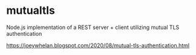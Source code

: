 # mutualtls
Node.js implementation of a REST server + client utilizing mutual TLS authentication

https://joeywhelan.blogspot.com/2020/08/mutual-tls-authentication.html
